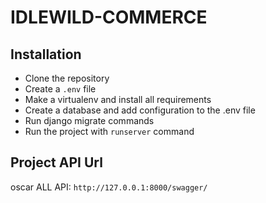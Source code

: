 # IDLEWILD-COMMERCE

## Installation

- Clone the repository
- Create a `.env` file
- Make a virtualenv and install all requirements
- Create a database and add configuration to the .env file
- Run django migrate commands
- Run the project with `runserver` command

## Project API Url

oscar ALL API:
    `http://127.0.0.1:8000/swagger/`
    